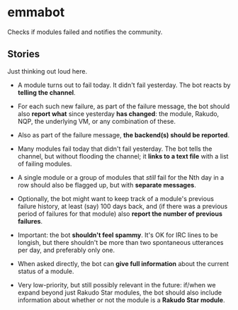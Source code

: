# emmabot

Checks if modules failed and notifies the community.

## Stories

Just thinking out loud here.

* A module turns out to fail today. It didn't fail yesterday. The bot reacts
  by **telling the channel**.

* For each such new failure, as part of the failure message, the bot should
  also **report what** since yesterday **has changed**: the module, Rakudo,
  NQP, the underlying VM, or any combination of these.

* Also as part of the failure message, **the backend(s) should be reported**.

* Many modules fail today that didn't fail yesterday. The bot tells the
  channel, but without flooding the channel; it **links to a text file** with a
  list of failing modules.

* A single module or a group of modules that *still* fail for the Nth day in
  a row should also be flagged up, but with **separate messages**.

* Optionally, the bot might want to keep track of a module's previous failure
  history, at least (say) 100 days back, and (if there was a previous period of
  failures for that module) also **report the number of previous failures**.

* Important: the bot **shouldn't feel spammy**. It's OK for IRC lines to be
  longish, but there shouldn't be more than two spontaneous utterances per day,
  and preferably only one.

* When asked directly, the bot can **give full information** about the current
  status of a module.

* Very low-priority, but still possibly relevant in the future: if/when we
  expand beyond just Rakudo Star modules, the bot should also include
  information about whether or not the module is a **Rakudo Star module**.
